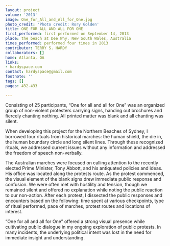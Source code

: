 ```yaml
---
layout: project
volume: '2013'
image: One_for_All_and_All_for_One.jpg
photo_credit: 'Photo credit: Rory Golden'
title: ONE FOR ALL AND ALL FOR ONE
first_performed: first performed on September 14, 2013
place: the beach at Dee Why, New South Wales, Australia
times_performed: performed four times in 2013
contributor: TERRY S. HARDY
collaborators: []
home: Atlanta, GA
links:
- hardyspace.com
contact: hardyspace@gmail.com
footnote: ''
tags: []
pages: 432-433

---
```


Consisting of 25 participants, “One for all and all for One” was an organized group of non-violent protesters carrying signs, handing out brochures and fiercely chanting nothing. All printed matter was blank and all chanting was silent.

When developing this project for the Northern Beaches of Sydney, I borrowed four rituals from historical marches: the human shield, the die in, the human boundary circle and long silent lines. Through these recognized rituals, we addressed current issues without any information and addressed the freedom of speech non-verbally.

The Australian marches were focused on calling attention to the recently elected Prime Minister, Tony Abbott, and his antiquated policies and ideas. His office was located along the protests route. As the protest commenced, the visual element of the blank signs drew immediate public response and confusion. We were often met with hostility and tension, though we remained silent and offered no explanation while noting the public reaction to our non-action. After each protest, I dissected the public responses and encounters based on the following: time spent at various checkpoints, type of ritual performed, pace of marches, protest routes and locations of interest.

“One for all and all for One” offered a strong visual presence while cultivating public dialogue in my ongoing exploration of public protests. In many incidents, the underlying political intent was lost in the need for immediate insight and understanding.
